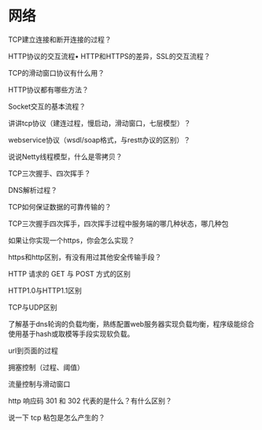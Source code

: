 # 网络


TCP建立连接和断开连接的过程？

HTTP协议的交互流程• HTTP和HTTPS的差异，SSL的交互流程？

TCP的滑动窗口协议有什么用？

HTTP协议都有哪些方法？

Socket交互的基本流程？

讲讲tcp协议（建连过程，慢启动，滑动窗口，七层模型）？

webservice协议（wsdl/soap格式，与restt办议的区别）？

说说Netty线程模型，什么是零拷贝？

TCP三次握手、四次挥手？

DNS解析过程？

TCP如何保证数据的可靠传输的？

TCP三次握手四次挥手，四次挥手过程中服务端的哪几种状态，哪几种包

如果让你实现一个https，你会怎么实现？

https和http区别，有没有用过其他安全传输手段？

HTTP 请求的 GET 与 POST 方式的区别

HTTP1.0与HTTP1.1区别

TCP与UDP区别

了解基于dns轮询的负载均衡，熟练配置web服务器实现负载均衡，程序级能综合使用基于hash或取模等手段实现软负载。

url到页面的过程

拥塞控制（过程、阈值）

流量控制与滑动窗口

http 响应码 301 和 302 代表的是什么？有什么区别？

说一下 tcp 粘包是怎么产生的？
